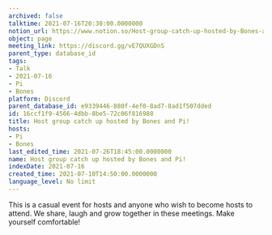 ```yaml
---
archived: false
talktime: 2021-07-16T20:30:00.0000000
notion_url: https://www.notion.so/Host-group-catch-up-hosted-by-Bones-and-Pi-16ccf1f945664dbb8be572c06f816988
object: page
meeting_link: https://discord.gg/vE7QUXGDnS
parent_type: database_id
tags:
- Talk
- 2021-07-16
- Pi
- Bones
platform: Discord
parent_database_id: e9339446-880f-4ef0-8ad7-8ad1f507dded
id: 16ccf1f9-4566-4dbb-8be5-72c06f816988
title: Host group catch up hosted by Bones and Pi!
hosts:
- Pi
- Bones
last_edited_time: 2021-07-26T18:45:00.0000000
name: Host group catch up hosted by Bones and Pi!
indexDate: 2021-07-16
created_time: 2021-07-10T14:50:00.0000000
language_level: No limit
---
```


This is a casual event for hosts and anyone who wish to become hosts to attend.  We share, laugh and grow together in these meetings.  Make yourself comfortable!






